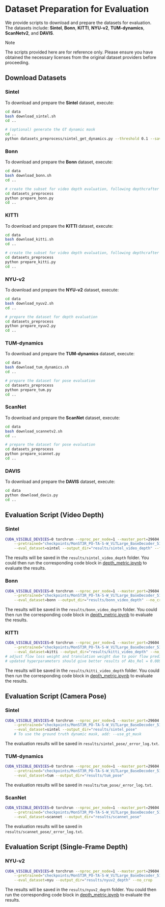 # Dataset Preparation for Evaluation

We provide scripts to download and prepare the datasets for evaluation. The datasets include: **Sintel**, **Bonn**, **KITTI**, **NYU-v2**, **TUM-dynamics**, **ScanNetv2**, and **DAVIS**.

> [!NOTE]
> The scripts provided here are for reference only. Please ensure you have obtained the necessary licenses from the original dataset providers before proceeding.


## Download Datasets

### Sintel
To download and prepare the **Sintel** dataset, execute:
```bash
cd data
bash download_sintel.sh
cd ..

# (optional) generate the GT dynamic mask
cd ..
python datasets_preprocess/sintel_get_dynamics.py --threshold 0.1 --save_dir dynamic_label_perfect 
```

### Bonn
To download and prepare the **Bonn** dataset, execute:
```bash
cd data
bash download_bonn.sh
cd ..

# create the subset for video depth evaluation, following depthcrafter
cd datasets_preprocess
python prepare_bonn.py
cd ..
```

### KITTI
To download and prepare the **KITTI** dataset, execute:
```bash
cd data
bash download_kitti.sh
cd ..

# create the subset for video depth evaluation, following depthcrafter
cd datasets_preprocess
python prepare_kitti.py
cd ..
```

### NYU-v2
To download and prepare the **NYU-v2** dataset, execute:
```bash
cd data
bash download_nyuv2.sh
cd ..

# prepare the dataset for depth evaluation
cd datasets_preprocess
python prepare_nyuv2.py
cd ..
```

### TUM-dynamics
To download and prepare the **TUM-dynamics** dataset, execute:
```bash
cd data
bash download_tum_dynamics.sh
cd ..

# prepare the dataset for pose evaluation
cd datasets_preprocess
python prepare_tum.py
cd ..
```

### ScanNet
To download and prepare the **ScanNet** dataset, execute:
```bash
cd data
bash download_scannetv2.sh
cd ..

# prepare the dataset for pose evaluation
cd datasets_preprocess
python prepare_scannet.py
cd ..
```

### DAVIS
To download and prepare the **DAVIS** dataset, execute:
```bash
cd data
python download_davis.py
cd ..
```

## Evaluation Script (Video Depth)

### Sintel

```bash
CUDA_VISIBLE_DEVICES=0 torchrun --nproc_per_node=1 --master_port=29604 launch.py --mode=eval_pose  \
    --pretrained="checkpoints/MonST3R_PO-TA-S-W_ViTLarge_BaseDecoder_512_dpt.pth"   \
    --eval_dataset=sintel --output_dir="results/sintel_video_depth" --full_seq --no_crop
```

The results will be saved in the `results/sintel_video_depth` folder. You could then run the corresponding code block in [depth_metric.ipynb](../depth_metric.ipynb) to evaluate the results.

### Bonn

```bash
CUDA_VISIBLE_DEVICES=0 torchrun --nproc_per_node=1 --master_port=29604 launch.py --mode=eval_pose  \
    --pretrained="checkpoints/MonST3R_PO-TA-S-W_ViTLarge_BaseDecoder_512_dpt.pth"   \
    --eval_dataset=bonn --output_dir="results/bonn_video_depth" --no_crop
```

The results will be saved in the `results/bonn_video_depth` folder. You could then run the corresponding code block in [depth_metric.ipynb](../depth_metric.ipynb) to evaluate the results.

### KITTI

```bash
CUDA_VISIBLE_DEVICES=0 torchrun --nproc_per_node=1 --master_port=29604 launch.py --mode=eval_pose  \
    --pretrained="checkpoints/MonST3R_PO-TA-S-W_ViTLarge_BaseDecoder_512_dpt.pth"   \
    --eval_dataset=kitti --output_dir="results/kitti_video_depth" --no_crop --flow_loss_weight 0 --translation_weight 1e-3
# adjust flow loss weight and translation weight due to poor flow prediction result and large translation in KITTI
# updated hyperparameters should give better results of Abs_Rel = 0.089; δ<1.25 = 91.11
```

The results will be saved in the `results/kitti_video_depth` folder. You could then run the corresponding code block in [depth_metric.ipynb](../depth_metric.ipynb) to evaluate the results.

## Evaluation Script (Camera Pose)

### Sintel

```bash
CUDA_VISIBLE_DEVICES=0 torchrun --nproc_per_node=1 --master_port=29604 launch.py --mode=eval_pose  \
    --pretrained="checkpoints/MonST3R_PO-TA-S-W_ViTLarge_BaseDecoder_512_dpt.pth"   \
    --eval_dataset=sintel --output_dir="results/sintel_pose"
    # To use the ground truth dynamic mask, add: --use_gt_mask
```

The evaluation results will be saved in `results/sintel_pose/_error_log.txt`. 

### TUM-dynamics

```bash
CUDA_VISIBLE_DEVICES=0 torchrun --nproc_per_node=1 --master_port=29604 launch.py --mode=eval_pose  \
    --pretrained="checkpoints/MonST3R_PO-TA-S-W_ViTLarge_BaseDecoder_512_dpt.pth"   \
    --eval_dataset=tum --output_dir="results/tum_pose"
```

The evaluation results will be saved in `results/tum_pose/_error_log.txt`.

### ScanNet

```bash
CUDA_VISIBLE_DEVICES=0 torchrun --nproc_per_node=1 --master_port=29604 launch.py --mode=eval_pose  \
    --pretrained="checkpoints/MonST3R_PO-TA-S-W_ViTLarge_BaseDecoder_512_dpt.pth"   \
    --eval_dataset=scannet --output_dir="results/scannet_pose"
```

The evaluation results will be saved in `results/scannet_pose/_error_log.txt`.

## Evaluation Script (Single-Frame Depth)

### NYU-v2

```bash
CUDA_VISIBLE_DEVICES=0 torchrun --nproc_per_node=1 --master_port=29604 launch.py --mode=eval_depth  \
    --pretrained="checkpoints/MonST3R_PO-TA-S-W_ViTLarge_BaseDecoder_512_dpt.pth"   \
    --eval_dataset=nyu --output_dir="results/nyuv2_depth" --no_crop
```

The results will be saved in the `results/nyuv2_depth` folder. You could then run the corresponding code block in [depth_metric.ipynb](../depth_metric.ipynb) to evaluate the results.

